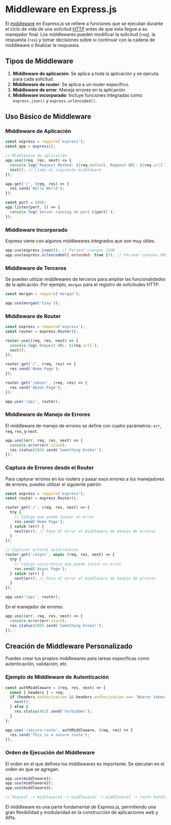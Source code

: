 # Middleware en Express.js

El [middleware](../../ConceptosGenerales/Middleware.md) en Express.js se refiere a funciones que se ejecutan durante el ciclo de vida de una solicitud [HTTP](../../ConceptosGenerales/HTTP.md) antes de que esta llegue a su manejador final. Los middlewares pueden modificar la solicitud (`req`), la respuesta (`res`) y tomar decisiones sobre si continuar con la cadena de middleware o finalizar la respuesta.

## Tipos de Middleware

1. **Middleware de aplicación**: Se aplica a toda la aplicación y se ejecuta para cada solicitud.
2. **Middleware de router**: Se aplica a un router específico.
3. **Middleware de error**: Maneja errores en la aplicación.
4. **Middleware incorporado**: Incluye funciones integradas como `express.json()` y `express.urlencoded()`.

## Uso Básico de Middleware

### Middleware de Aplicación

```js
const express = require('express');
const app = express();

// Middleware de aplicación
app.use((req, res, next) => {
  console.log(`Request Method: ${req.method}, Request URL: ${req.url}`);
  next(); // Llama al siguiente middleware
});

app.get('/', (req, res) => {
  res.send('Hello World');
});

const port = 3000;
app.listen(port, () => {
  console.log(`Server running on port ${port}`);
});
```

### Middleware Incorporado

Express viene con algunos middlewares integrados que son muy útiles.

```js
app.use(express.json()); // Parsear cuerpos JSON
app.use(express.urlencoded({ extended: true })); // Parsear cuerpos URL-encoded
```

### Middleware de Terceros

Se pueden utilizar middlewares de terceros para ampliar las funcionalidades de la aplicación. Por ejemplo, `morgan` para el registro de solicitudes HTTP.

```js
const morgan = require('morgan');

app.use(morgan('tiny'));
```

### Middleware de Router

```js
const express = require('express');
const router = express.Router();

router.use((req, res, next) => {
  console.log(`Request URL: ${req.url}`);
  next();
});

router.get('/', (req, res) => {
  res.send('Home Page');
});

router.get('/about', (req, res) => {
  res.send('About Page');
});

app.use('/api', router);
```

### Middleware de Manejo de Errores

El middleware de manejo de errores se define con cuatro parámetros: `err`, `req`, `res`, y `next`.

```js
app.use((err, req, res, next) => {
  console.error(err.stack);
  res.status(500).send('Something broke!');
});
```

### Captura de Errores desde el Router

Para capturar errores en los routers y pasar esos errores a los manejadores de errores, puedes utilizar el siguiente patrón:

```js
const express = require('express');
const router = express.Router();

router.get('/', (req, res, next) => {
  try {
    // Código que puede lanzar un error
    res.send('Home Page');
  } catch (err) {
    next(err); // Pasa el error al middleware de manejo de errores
  }
});

// Capturar errores asincrónicos
router.get('/async', async (req, res, next) => {
  try {
    // Código asincrónico que puede lanzar un error
    res.send('Async Page');
  } catch (err) {
    next(err); // Pasa el error al middleware de manejo de errores
  }
});

app.use('/api', router);
```

En el manejador de errores:

```js
app.use((err, req, res, next) => {
  console.error(err.stack);
  res.status(500).send('Something broke!');
});
```

## Creación de Middleware Personalizado

Puedes crear tus propios middlewares para tareas específicas como autenticación, validación, etc.

### Ejemplo de Middleware de Autenticación

```js
const authMiddleware = (req, res, next) => {
  const { headers } = req;
  if (headers.authorization && headers.authorization === 'Bearer token123') {
    next();
  } else {
    res.status(403).send('Forbidden');
  }
};

app.use('/secure-route', authMiddleware, (req, res) => {
  res.send('This is a secure route');
});
```

### Orden de Ejecución del Middleware

El orden en el que defines los middlewares es importante. Se ejecutan en el orden en que se agregan.

```js
app.use(middleware1);
app.use(middleware2);
app.use(middleware3);

// Request -> middleware1 -> middleware2 -> middleware3 -> route handler
```

El middleware es una parte fundamental de Express.js, permitiendo una gran flexibilidad y modularidad en la construcción de aplicaciones web y APIs.